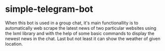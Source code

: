 # simple-telegram-bot
When this bot is used in a group chat, it's main functionallity is to automatically web scrape the latest news of two particular websites using the lxml library and with the help of some basic commands to display the newest news in the chat. Last but not least it can show the weather of given location.
